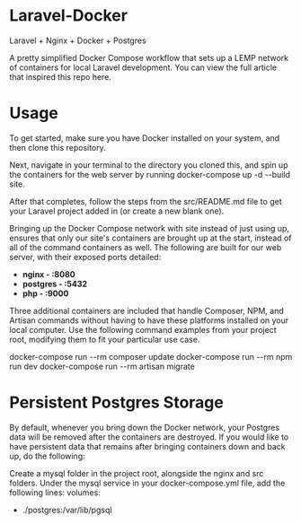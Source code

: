 # Laravel-Docker
Laravel + Nginx + Docker + Postgres 

A pretty simplified Docker Compose workflow that sets up a LEMP network of containers for local Laravel development. You can view the full article that inspired this repo here.

# Usage
To get started, make sure you have Docker installed on your system, and then clone this repository.

Next, navigate in your terminal to the directory you cloned this, and spin up the containers for the web server by running docker-compose up -d --build site.

After that completes, follow the steps from the src/README.md file to get your Laravel project added in (or create a new blank one).

Bringing up the Docker Compose network with site instead of just using up, ensures that only our site's containers are brought up at the start, instead of all of the command containers as well. The following are built for our web server, with their exposed ports detailed:

* **nginx - :8080**
* **postgres - :5432**
* **php - :9000**

Three additional containers are included that handle Composer, NPM, and Artisan commands without having to have these platforms installed on your local computer. Use the following command examples from your project root, modifying them to fit your particular use case.

docker-compose run --rm composer update
docker-compose run --rm npm run dev
docker-compose run --rm artisan migrate
# Persistent Postgres Storage
By default, whenever you bring down the Docker network, your Postgres data will be removed after the containers are destroyed. If you would like to have persistent data that remains after bringing containers down and back up, do the following:

Create a mysql folder in the project root, alongside the nginx and src folders.
Under the mysql service in your docker-compose.yml file, add the following lines:
volumes:
  - ./postgres:/var/lib/pgsql

